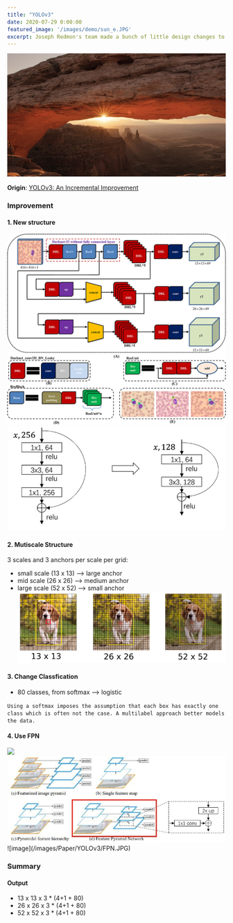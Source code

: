 ```yaml
---
title: "YOLOv3"
date: 2020-07-29 0:00:00
featured_image: '/images/demo/sun_e.JPG'
excerpt: Joseph Redmon's team made a bunch of little design changes to make it better
---
```


![image](/images/demo/sun_e.JPG)

**Origin**: [YOLOv3: An Incremental Improvement](https://pjreddie.com/media/files/papers/YOLOv3.pdf)

### Improvement
#### 1. New structure
<div class="gallery" data-columns="1">
	<img src="/images/Paper/YOLOv3/YOLOv3_Arch.jpg">
	<img src="/images/Paper/YOLOv3/new_structure.JPG">
</div>

#### 2. Mutiscale Structure
3 scales and 3 anchors per scale per grid:
* small scale (13 x 13) ——> large anchor
* mid scale (26 x 26) ——> medium anchor
* large scale (52 x 52) ——> small anchor
![image](/images/Paper/YOLOv3/figure_1.png)

#### 3. Change Classfication
* 80 classes, from softmax ——> logistic

`Using a softmax imposes the assumption that each box has
exactly one class which is often not the case. A multilabel
approach better models the data.
`

#### 4. Use FPN
<div class="gallery" data-columns="1">
	<img src="FPN_paper.png">
	<img src="/images/Paper/YOLOv3/FPN.JPG">
</div>
![image](/images/Paper/YOLOv3/FPN.JPG)

### Summary
#### Output
* 13 x 13 x 3 * (4+1 + 80)
* 26 x 26 x 3 * (4+1 + 80)
* 52 x 52 x 3 * (4+1 + 80)
